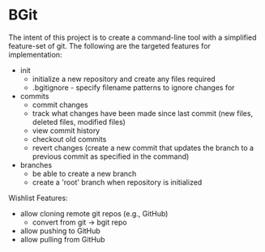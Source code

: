 # BGit

The intent of this project is to create a command-line tool with a simplified feature-set of git. The following are the targeted features for implementation:
- init
    - initialize a new repository and create any files required
    - .bgitignore - specify filename patterns to ignore changes for
- commits
    - commit changes
    - track what changes have been made since last commit (new files, deleted files, modified files)
    - view commit history
    - checkout old commits
    - revert changes (create a new commit that updates the branch to a previous commit as specified in the command)
- branches
    - be able to create a new branch
    - create a 'root' branch when repository is initialized


Wishlist Features:
- allow cloning remote git repos (e.g., GitHub)
    - convert from git -> bgit repo
- allow pushing to GitHub
- allow pulling from GitHub

